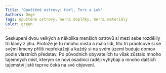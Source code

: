 ```yaml
---
Title: "Opuštěné ostrovy: Horl, Tors a Lok"
Authors: Onge
Tags: opuštěné ostrovy, herní doplňky, herní materiály
Color: green
---
```

Seskupení dvou velkých a několika menších ostrovů si mezi sebe rozdělily tři klany z jihu. Protože je tu mnoho místa a málo lidí, tito tři praotcové si se svými kmeny příliš nepřekážejí a každý si na svém území buduje domov podle vlastních představ. Po původních obyvatelích tu však zůstalo mnoho tajemných míst, kterým se noví osadníci raději vyhýbají a mnoho dalších tajemství jistě teprve čeká na své objevení.

